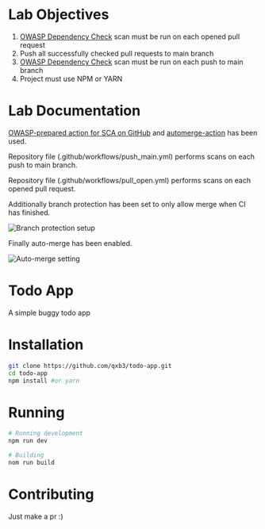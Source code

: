 # Lab Objectives

1. [OWASP Dependency Check](https://github.com/jeremylong/DependencyCheck) scan must be run on each opened pull request
2. Push all successfully checked pull requests to main branch
3. [OWASP Dependency Check](https://github.com/jeremylong/DependencyCheck) scan must be run on each push to main branch
4. Project must use NPM or YARN

# Lab Documentation

[OWASP-prepared action for SCA on GitHub](https://github.com/dependency-check/Dependency-Check_Action) and [automerge-action](https://github.com/marketplace/actions/merge-pull-requests-automerge-action) has been used.

Repository file (.github/workflows/push_main.yml) performs scans on each push to main branch.

Repository file (.github/workflows/pull_open.yml) performs scans on each opened pull request.

Additionally branch protection has been set to only allow merge when CI has finished.

![Branch protection setup](https://ze.psu.je/137YZN/zrzut-ekranu-2023-12-14-o-11.50.42.png)

Finally auto-merge has been enabled.

![Auto-merge setting](https://ze.psu.je/UYTZr/zrzut-ekranu-2023-12-14-o-13.45.34.png)

# Todo App

A simple buggy todo app

# Installation
```bash
git clone https://github.com/qxb3/todo-app.git
cd todo-app
npm install #or yarn
```

# Running
```bash
# Running development
npm run dev

# Building
nom run build
```

# Contributing

Just make a pr :)

